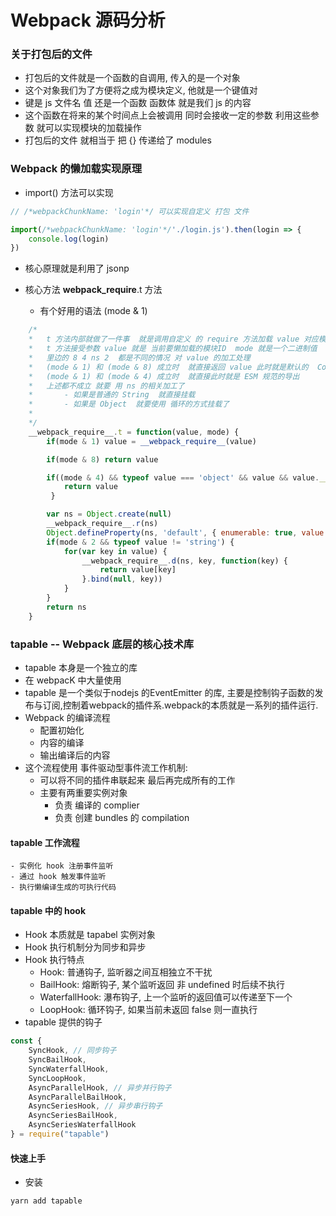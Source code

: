 # Webpack 源码分析

### 关于打包后的文件
- 打包后的文件就是一个函数的自调用, 传入的是一个对象
- 这个对象我们为了方便将之成为模块定义, 他就是一个键值对 
- 键是 js 文件名 值 还是一个函数 函数体 就是我们 js 的内容
- 这个函数在将来的某个时间点上会被调用 同时会接收一定的参数 利用这些参数 就可以实现模块的加载操作
- 打包后的文件 就相当于 把 {} 传递给了 modules


### Webpack 的懒加载实现原理
- import() 方法可以实现
```js
// /*webpackChunkName: 'login'*/ 可以实现自定义 打包 文件

import(/*webpackChunkName: 'login'*/'./login.js').then(login => {  
    console.log(login)
})
```
- 核心原理就是利用了 jsonp

- 核心方法  __webpack_require__.t 方法
    - 有个好用的语法 (mode & 1) 

```js
    /*  
    *   t 方法内部就做了一件事  就是调用自定义 的 require 方法加载 value 对应模块导出 重新赋值给 value
    *   t 方法接受参数 value 就是 当前要懒加载的模块ID  mode 就是一个二进制值
    *   里边的 8 4 ns 2  都是不同的情况 对 value 的加工处理
    *   (mode & 1) 和 (mode & 8) 成立时  就直接返回 value 此时就是默认的  CommonJS 规范的导出
    *   (mode & 1) 和 (mode & 4) 成立时  就直接此时就是 ESM 规范的导出
    *   上述都不成立 就要 用 ns 的相关加工了
    *       - 如果是普通的 String  就直接挂载
    *       - 如果是 Object  就要使用 循环的方式挂载了
    * 
    */
	__webpack_require__.t = function(value, mode) {
 		if(mode & 1) value = __webpack_require__(value)

 		if(mode & 8) return value

 		if((mode & 4) && typeof value === 'object' && value && value.__esModule) {
            return value
         }

 		var ns = Object.create(null)
 		__webpack_require__.r(ns)
 		Object.defineProperty(ns, 'default', { enumerable: true, value: value })
 		if(mode & 2 && typeof value != 'string') {
            for(var key in value) {
                __webpack_require__.d(ns, key, function(key) { 
                    return value[key] 
                }.bind(null, key))
            }
        }
 		return ns
 	}

```

### tapable -- Webpack 底层的核心技术库
- tapable 本身是一个独立的库
- 在 webpacK 中大量使用
- tapable 是一个类似于nodejs 的EventEmitter 的库, 主要是控制钩子函数的发布与订阅,控制着webpack的插件系.webpack的本质就是一系列的插件运行.
- Webpack 的编译流程
    - 配置初始化
    - 内容的编译
    - 输出编译后的内容
- 这个流程使用  事件驱动型事件流工作机制:
    - 可以将不同的插件串联起来 最后再完成所有的工作
    - 主要有两重要实例对象
        - 负责 编译的 complier
        - 负责 创建 bundles 的 compilation
#### tapable 工作流程
    - 实例化 hook 注册事件监听
    - 通过 hook 触发事件监听
    - 执行懒编译生成的可执行代码

#### tapable 中的 hook
- Hook 本质就是 tapabel 实例对象
- Hook 执行机制分为同步和异步
- Hook 执行特点
    - Hook: 普通钩子, 监听器之间互相独立不干扰
    - BailHook: 熔断钩子, 某个监听返回 非 undefined 时后续不执行
    - WaterfallHook: 瀑布钩子, 上一个监听的返回值可以传递至下一个
    - LoopHook: 循环钩子, 如果当前未返回 false 则一直执行
- tapable 提供的钩子
```js
const {
    SyncHook, // 同步钩子
    SyncBailHook,
    SyncWaterfallHook,
    SyncLoopHook,
    AsyncParallelHook, // 异步并行钩子
    AsyncParallelBailHook,
    AsyncSeriesHook, // 异步串行钩子
    AsyncSeriesBailHook,
    AsyncSeriesWaterfallHook
} = require("tapable")
```

#### 快速上手
- 安装
```sh
yarn add tapable
```












